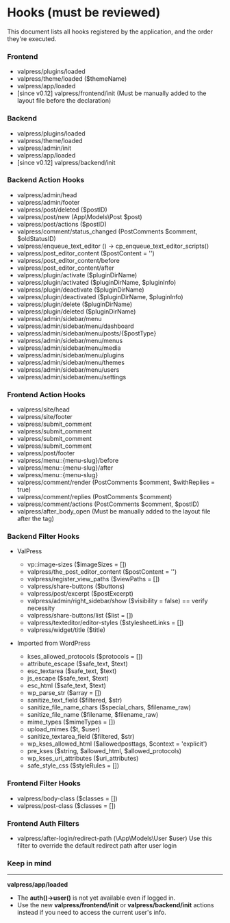 # Hooks  (must be reviewed)

This document lists all hooks registered by the application, and the order they're executed.

### Frontend

* valpress/plugins/loaded
* valpress/theme/loaded ($themeName)
* valpress/app/loaded
* [since v0.12] valpress/frontend/init (Must be manually added to the layout file before the <!doctype html>
  declaration)

### Backend

* valpress/plugins/loaded
* valpress/theme/loaded
* valpress/admin/init
* valpress/app/loaded
* [since v0.12] valpress/backend/init

### Backend Action Hooks

* valpress/admin/head
* valpress/admin/footer
* valpress/post/deleted ($postID)
* valpress/post/new (App\Models\Post $post)
* valpress/post/actions ($postID)
* valpress/comment/status_changed (PostComments $comment, $oldStatusID)
* valpress/enqueue_text_editor () -> cp_enqueue_text_editor_scripts()
* valpress/post_editor_content ($postContent = '')
* valpress/post_editor_content/before
* valpress/post_editor_content/after
* valpress/plugin/activate ($pluginDirName)
* valpress/plugin/activated ($pluginDirName, $pluginInfo)
* valpress/plugin/deactivate ($pluginDirName)
* valpress/plugin/deactivated ($pluginDirName, $pluginInfo)
* valpress/plugin/delete ($pluginDirName)
* valpress/plugin/deleted ($pluginDirName)
* valpress/admin/sidebar/menu
* valpress/admin/sidebar/menu/dashboard
* valpress/admin/sidebar/menu/posts/{$postType}
* valpress/admin/sidebar/menu/menus
* valpress/admin/sidebar/menu/media
* valpress/admin/sidebar/menu/plugins
* valpress/admin/sidebar/menu/themes
* valpress/admin/sidebar/menu/users
* valpress/admin/sidebar/menu/settings

### Frontend Action Hooks

* valpress/site/head
* valpress/site/footer
* valpress/submit_comment
* valpress/submit_comment
* valpress/submit_comment
* valpress/submit_comment
* valpress/post/footer
* valpress/menu::{menu-slug}/before
* valpress/menu::{menu-slug}/after
* valpress/menu::{menu-slug}
* valpress/comment/render (PostComments $comment, $withReplies = true)
* valpress/comment/replies (PostComments $comment)
* valpress/comment/actions (PostComments $comment, $postID)
* valpress/after_body_open (Must be manually added to the layout file after the <body> tag)

### Backend Filter Hooks

* ValPress
    * vp::image-sizes ($imageSizes = [])
    * valpress/the_post_editor_content ($postContent = '')
    * valpress/register_view_paths ($viewPaths = [])
    * valpress/share-buttons ($buttons)
    * valpress/post/excerpt ($postExcerpt)
    * valpress/admin/right_sidebar/show ($visibility = false) == verify necessity
    * valpress/share-buttons/list ($list = [])
    * valpress/texteditor/editor-styles ($stylesheetLinks = [])
    * valpress/widget/title ($title)

* Imported from WordPress
    * kses_allowed_protocols ($protocols = [])
    * attribute_escape ($safe_text, $text)
    * esc_textarea ($safe_text, $text)
    * js_escape ($safe_text, $text)
    * esc_html ($safe_text, $text)
    * wp_parse_str ($array = [])
    * sanitize_text_field ($filtered, $str)
    * sanitize_file_name_chars ($special_chars, $filename_raw)
    * sanitize_file_name ($filename, $filename_raw)
    * mime_types ($mimeTypes = [])
    * upload_mimes ($t, $user)
    * sanitize_textarea_field ($filtered, $str)
    * wp_kses_allowed_html ($allowedposttags, $context = 'explicit')
    * pre_kses ($string, $allowed_html, $allowed_protocols)
    * wp_kses_uri_attributes ($uri_attributes)
    * safe_style_css ($styleRules = [])

### Frontend Filter Hooks

* valpress/body-class ($classes = [])
* valpress/post-class ($classes = [])


### Frontend Auth Filters

* valpress/after-login/redirect-path (\App\Models\User $user)
  Use this filter to override the default redirect path after user login

### Keep in mind

----

**valpress/app/loaded**
   * The **auth()->user()** is not yet available even if logged in. 
   * Use the new **valpress/frontend/init** or **valpress/backend/init** actions instead if you need to access the current user's info.
